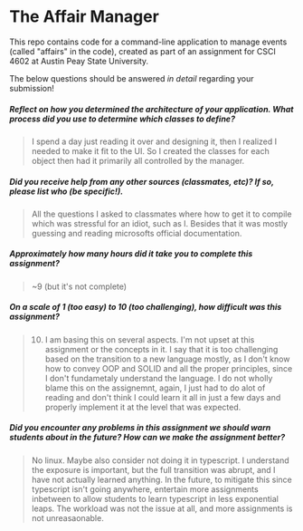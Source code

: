 # The Affair Manager

This repo contains code for a command-line application to manage events (called "affairs" in the code), created as part of an assignment for CSCI 4602 at Austin Peay State University.

The below questions should be answered _in detail_ regarding your submission!

##### Reflect on how you determined the architecture of your application. What process did you use to determine which classes to define? #####
> I spend a day just reading it over and designing it, then I realized I needed to make it fit to the UI. So I created the classes for each object then had it primarily all controlled by the manager. 


##### Did you receive help from any other sources (classmates, etc)? If so, please list who (be specific!). #####
> All the questions I asked to classmates where how to get it to compile which was stressful for an idiot, such as I. Besides that it was mostly guessing and reading microsofts official documentation.


##### Approximately how many hours did it take you to complete this assignment? #####
> ~9 (but it's not complete)


##### On a scale of 1 (too easy) to 10 (too challenging), how difficult was this assignment? #####
> 10. I am basing this on several aspects. I'm not upset at this assignment or the concepts in it. 
I say that it is too challenging based on the transition to a new language mostly, as I don't know how to convey OOP and SOLID and all the proper principles, 
since I don't fundametaly understand the language. I do not wholly blame this on the assignemnt, again, I just had to do alot of reading and don't think I could learn
it all in just a few days and properly implement it at the level that was expected.


##### Did you encounter any problems in this assignment we should warn students about in the future? How can we make the assignment better? #####
> No linux. Maybe also consider not doing it in typescript. I understand the exposure is important, but the full transition was abrupt, and I have not actually learned anything. In the future,
to mitigate this since typescript isn't going anywhere, entertain more assignments inbetween to allow students to learn typescript in less exponential leaps. The workload was not the issue at all, 
and more assignments is not unreasaonable.  

